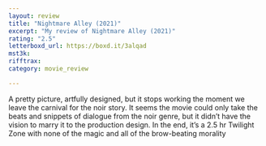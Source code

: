 ```yaml
---
layout: review
title: "Nightmare Alley (2021)"
excerpt: "My review of Nightmare Alley (2021)"
rating: "2.5"
letterboxd_url: https://boxd.it/3alqad
mst3k: 
rifftrax: 
category: movie_review

---
```


A pretty picture, artfully designed, but it stops working the moment we leave the carnival for the noir story. It seems the movie could only take the beats and snippets of dialogue from the noir genre, but it didn’t have the vision to marry it to the production design. In the end, it’s a 2.5 hr Twilight Zone with none of the magic and all of the brow-beating morality